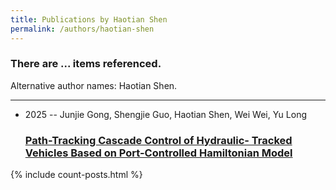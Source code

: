 ```yaml
---
title: Publications by Haotian Shen
permalink: /authors/haotian-shen
---
```


<h3 id="number-posts">There are ... items referenced.</h3>
<p id='info-authors'>Alternative author names: Haotian Shen.</p>
<hr />
<ul class="post-list">
<li><span class='post-meta'>2025 -- Junjie Gong, Shengjie Guo, Haotian Shen, Wei Wei, Yu Long</span><h3><a class='post-link' href="{{ site.baseurl }}/path-tracking-cascade-control-of-hydraulic-tracked-vehicles-based-on-port-controlled-hamiltonian-model">Path-Tracking Cascade Control of Hydraulic- Tracked Vehicles Based on Port-Controlled Hamiltonian Model</a></h3></li>

</ul>
{% include count-posts.html %}
